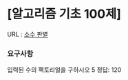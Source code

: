 # [알고리즘 기초 100제] 

URL : [소수 판별](https://www.youtube.com/watch?v=7wIUlCM8v9k&list=PLVoihNyHW4xkm_KJ8_N8X7F6EQP4uSRyR)

### 요구사항 

입력된 수의 팩토리얼을 구하시오
5
정답: 120


